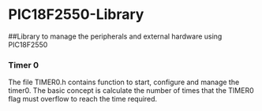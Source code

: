 # PIC18F2550-Library
##Library to manage the peripherals and external hardware using PIC18F2550
### Timer 0
The file TIMER0.h contains function to start, configure and manage the timer0. The basic concept is calculate the number of times that the TIMER0 flag must overflow to reach the time required.
